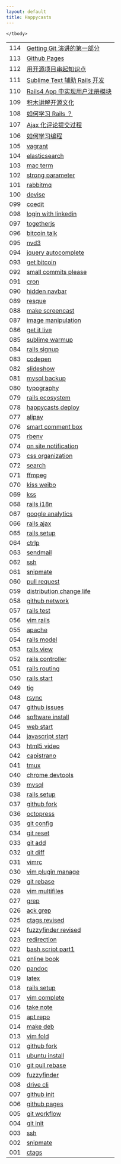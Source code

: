 ```yaml
---
layout: default
title: Happycasts
---
```

<section class="container content">
  <table class="index-table">
    <tbody>
    <tr class="episode-wrap">
      <td class="episode-index">114</td>
      <td class="episode-title">
        <a href="114-getting-git-part1.html">Getting Git 演讲的第一部分</a>
      </td>
    </tr>
    <tr class="episode-wrap">
      <td class="episode-index">113</td>
      <td class="episode-title">
        <a href="113-github-pages.html">Github Pages</a>
      </td>
    </tr>
    <tr class="episode-wrap even">
      <td class="episode-index">112</td>
      <td class="episode-title">
        <a href="112-learn-with-projects.html">用开源项目串起知识点</a>
      </td>
    </tr>
    <tr class="episode-wrap">
      <td class="episode-index">111</td>
      <td class="episode-title">
        <a href="111-sublime-rails.html">Sublime Text 辅助 Rails 开发</a>
      </td>
    </tr>
    <tr class="episode-wrap even">
      <td class="episode-index">110</td>
      <td class="episode-title">
        <a href="110-signup.html">Rails4 App 中实现用户注册模块</a>
      </td>
    </tr>
    <tr class="episode-wrap">
      <td class="episode-index">109</td>
      <td class="episode-title">
       <a href="109-open-source-lego.html">积木讲解开源文化</a>
      </td>
    </tr>
    <tr class="episode-wrap even">
      <td class="episode-index">108</td>
      <td class="episode-title">
        <a href="108-learn-rails.html">如何学习 Rails ？</a>
      </td>
    </tr>
    <tr class="episode-wrap">
      <td class="episode-index">107</td>
      <td class="episode-title">
        <a href="107-comment-ajax.html">Ajax 化评论提交过程</a>
      </td>
    </tr>
    <tr class="episode-wrap even">
      <td class="episode-index">106</td>
      <td class="episode-title">
        <a href="106-coder-howto.html">如何学习编程</a>
      </td>
    </tr>
    <tr class="episode-wrap">
      <td class="episode-index">105</td>
      <td class="episode-title">
        <a href="105-vagrant.html">vagrant</a>
      </td>
    </tr>
    <tr class="episode-wrap even">
      <td class="episode-index">104</td>
      <td class="episode-title">
        <a href="104-elasticsearch.html">elasticsearch</a>
      </td>
    </tr>
    <tr class="episode-wrap">
      <td class="episode-index">103</td>
      <td class="episode-title">
        <a href="103-mac-term.html">mac term</a>
      </td>
    </tr>
    <tr class="episode-wrap even">
      <td class="episode-index">102</td>
      <td class="episode-title">
        <a href="102-strong-parameter.html">strong parameter</a>
      </td>
    </tr>
    <tr class="episode-wrap">
      <td class="episode-index">101</td>
      <td class="episode-title">
        <a href="101-rabbitmq.html">rabbitmq</a>
      </td>
    </tr>
    <tr class="episode-wrap even">
      <td class="episode-index">100</td>
      <td class="episode-title">
        <a href="100-devise.html">devise</a>
      </td>
    </tr>
    <tr class="episode-wrap">
      <td class="episode-index">099</td>
      <td class="episode-title">
        <a href="099-coedit.html">coedit</a>
      </td>
    </tr>
    <tr class="episode-wrap even">
      <td class="episode-index">098</td>
      <td class="episode-title">
        <a href="098-login-with-linkedin.html">login with linkedin</a>
      </td>
    </tr>
    <tr class="episode-wrap">
      <td class="episode-index">097</td>
      <td class="episode-title">
        <a href="097-togetherjs.html">togetherjs</a>
      </td>
    </tr>
    <tr class="episode-wrap even">
      <td class="episode-index">096</td>
      <td class="episode-title">
        <a href="096-bitcoin-talk.html">bitcoin talk</a>
      </td>
    </tr>
    <tr class="episode-wrap">
      <td class="episode-index">095</td>
      <td class="episode-title">
        <a href="095-nvd3.html">nvd3</a>
      </td>
    </tr>
    <tr class="episode-wrap even">
      <td class="episode-index">094</td>
      <td class="episode-title">
        <a href="094-jquery-autocomplete.html">jquery autocomplete</a>
      </td>
    </tr>
    <tr class="episode-wrap">
      <td class="episode-index">093</td>
      <td class="episode-title">
        <a href="093-get-bitcoin.html">get bitcoin</a>
      </td>
    </tr>
    <tr class="episode-wrap even">
      <td class="episode-index">092</td>
      <td class="episode-title">
        <a href="092-small-commits-please.html">small commits please</a>
      </td>
    </tr>
    <tr class="episode-wrap">
      <td class="episode-index">091</td>
      <td class="episode-title">
        <a href="091-cron.html">cron</a>
      </td>
    </tr>
    <tr class="episode-wrap even">
      <td class="episode-index">090</td>
      <td class="episode-title">
        <a href="090-hidden-navbar.html">hidden navbar</a>
      </td>
    </tr>
    <tr class="episode-wrap">
      <td class="episode-index">089</td>
      <td class="episode-title">
        <a href="089-resque.html">resque</a>
      </td>
    </tr>
    <tr class="episode-wrap even">
      <td class="episode-index">088</td>
      <td class="episode-title">
        <a href="088-make-screencast.html">make screencast</a>
      </td>
    </tr>
    <tr class="episode-wrap">
      <td class="episode-index">087</td>
      <td class="episode-title">
        <a href="087-image-manipulation.html">image manipulation</a>
      </td>
    </tr>
    <tr class="episode-wrap even">
      <td class="episode-index">086</td>
      <td class="episode-title">
        <a href="086-get-it-live.html">get it live</a>
      </td>
    </tr>
    <tr class="episode-wrap">
      <td class="episode-index">085</td>
      <td class="episode-title">
        <a href="085-sublime-warmup.html">sublime warmup</a>
      </td>
    </tr>
    <tr class="episode-wrap even">
      <td class="episode-index">084</td>
      <td class="episode-title">
        <a href="084-rails-signup.html">rails signup</a>
      </td>
    </tr>
    <tr class="episode-wrap">
      <td class="episode-index">083</td>
      <td class="episode-title">
        <a href="083-codepen.html">codepen</a>
      </td>
    </tr>
    <tr class="episode-wrap even">
      <td class="episode-index">082</td>
      <td class="episode-title">
        <a href="082-slideshow.html">slideshow</a>
      </td>
    </tr>
    <tr class="episode-wrap">
      <td class="episode-index">081</td>
      <td class="episode-title">
        <a href="081-mysql-backup.html">mysql backup</a>
      </td>
    </tr>
    <tr class="episode-wrap even">
      <td class="episode-index">080</td>
      <td class="episode-title">
        <a href="080-typography.html">typography</a>
      </td>
    </tr>
    <tr class="episode-wrap">
      <td class="episode-index">079</td>
      <td class="episode-title">
        <a href="079-rails-ecosystem.html">rails ecosystem</a>
      </td>
    </tr>
    <tr class="episode-wrap even">
      <td class="episode-index">078</td>
      <td class="episode-title">
        <a href="078-happycasts-deploy.html">happycasts deploy</a>
      </td>
    </tr>
    <tr class="episode-wrap">
      <td class="episode-index">077</td>
      <td class="episode-title">
        <a href="077-alipay.html">alipay</a>
      </td>
    </tr>
    <tr class="episode-wrap even">
      <td class="episode-index">076</td>
      <td class="episode-title">
        <a href="076-smart-comment-box.html">smart comment box</a>
      </td>
    </tr>
    <tr class="episode-wrap">
      <td class="episode-index">075</td>
      <td class="episode-title">
        <a href="075-rbenv.html">rbenv</a>
      </td>
    </tr>
    <tr class="episode-wrap even">
      <td class="episode-index">074</td>
      <td class="episode-title">
        <a href="074-on-site-notification.html">on site notification</a>
      </td>
    </tr>
    <tr class="episode-wrap">
      <td class="episode-index">073</td>
      <td class="episode-title">
        <a href="073-css-organization.html">css organization</a>
      </td>
    </tr>
    <tr class="episode-wrap even">
      <td class="episode-index">072</td>
      <td class="episode-title">
        <a href="072-search.html">search</a>
      </td>
    </tr>
    <tr class="episode-wrap">
      <td class="episode-index">071</td>
      <td class="episode-title">
        <a href="071-ffmpeg.html">ffmpeg</a>
      </td>
    </tr>
    <tr class="episode-wrap even">
      <td class="episode-index">070</td>
      <td class="episode-title">
        <a href="070-kiss-weibo.html">kiss weibo</a>
      </td>
    </tr>
    <tr class="episode-wrap">
      <td class="episode-index">069</td>
      <td class="episode-title">
        <a href="069-kss.html">kss</a>
      </td>
    </tr>
    <tr class="episode-wrap even">
      <td class="episode-index">068</td>
      <td class="episode-title">
        <a href="068-rails-i18n.html">rails i18n</a>
      </td>
    </tr>
    <tr class="episode-wrap">
      <td class="episode-index">067</td>
      <td class="episode-title">
        <a href="067-google-analytics.html">google analytics</a>
      </td>
    </tr>
    <tr class="episode-wrap even">
      <td class="episode-index">066</td>
      <td class="episode-title">
        <a href="066-rails-ajax.html">rails ajax</a>
      </td>
    </tr>
    <tr class="episode-wrap">
      <td class="episode-index">065</td>
      <td class="episode-title">
        <a href="065-rails-setup.html">rails setup</a>
      </td>
    </tr>
    <tr class="episode-wrap even">
      <td class="episode-index">064</td>
      <td class="episode-title">
        <a href="064-ctrlp.html">ctrlp</a>
      </td>
    </tr>
    <tr class="episode-wrap">
      <td class="episode-index">063</td>
      <td class="episode-title">
        <a href="063-sendmail.html">sendmail</a>
      </td>
    </tr>
    <tr class="episode-wrap even">
      <td class="episode-index">062</td>
      <td class="episode-title">
        <a href="062-ssh.html">ssh</a>
      </td>
    </tr>
    <tr class="episode-wrap">
      <td class="episode-index">061</td>
      <td class="episode-title">
        <a href="061-snipmate.html">snipmate</a>
      </td>
    </tr>
    <tr class="episode-wrap even">
      <td class="episode-index">060</td>
      <td class="episode-title">
        <a href="060-pull-request.html">pull request</a>
      </td>
    </tr>
    <tr class="episode-wrap">
      <td class="episode-index">059</td>
      <td class="episode-title">
        <a href="059-distribution-change-life.html">distribution change life</a>
      </td>
    </tr>
    <tr class="episode-wrap even">
      <td class="episode-index">058</td>
      <td class="episode-title">
        <a href="058-github-network.html">github network</a>
      </td>
    </tr>
    <tr class="episode-wrap">
      <td class="episode-index">057</td>
      <td class="episode-title">
        <a href="057-rails-test.html">rails test</a>
      </td>
    </tr>
    <tr class="episode-wrap even">
      <td class="episode-index">056</td>
      <td class="episode-title">
        <a href="056-vim-rails.html">vim rails</a>
      </td>
    </tr>
    <tr class="episode-wrap">
      <td class="episode-index">055</td>
      <td class="episode-title">
        <a href="055-apache.html">apache</a>
      </td>
    </tr>
    <tr class="episode-wrap even">
      <td class="episode-index">054</td>
      <td class="episode-title">
        <a href="054-rails-model.html">rails model</a>
      </td>
    </tr>
    <tr class="episode-wrap">
      <td class="episode-index">053</td>
      <td class="episode-title">
        <a href="053-rails-view.html">rails view</a>
      </td>
    </tr>
    <tr class="episode-wrap even">
      <td class="episode-index">052</td>
      <td class="episode-title">
        <a href="052-rails-controller.html">rails controller</a>
      </td>
    </tr>
    <tr class="episode-wrap">
      <td class="episode-index">051</td>
      <td class="episode-title">
        <a href="051-rails-routing.html">rails routing</a>
      </td>
    </tr>
    <tr class="episode-wrap even">
      <td class="episode-index">050</td>
      <td class="episode-title">
        <a href="050-rails-start.html">rails start</a>
      </td>
    </tr>
    <tr class="episode-wrap">
      <td class="episode-index">049</td>
      <td class="episode-title">
        <a href="049-tig.html">tig</a>
      </td>
    </tr>
    <tr class="episode-wrap even">
      <td class="episode-index">048</td>
      <td class="episode-title">
        <a href="048-rsync.html">rsync</a>
      </td>
    </tr>
    <tr class="episode-wrap">
      <td class="episode-index">047</td>
      <td class="episode-title">
        <a href="047-github-issues.html">github issues</a>
      </td>
    </tr>
    <tr class="episode-wrap even">
      <td class="episode-index">046</td>
      <td class="episode-title">
        <a href="046-software-install.html">software install</a>
      </td>
    </tr>
    <tr class="episode-wrap">
      <td class="episode-index">045</td>
      <td class="episode-title">
        <a href="045-web-start.html">web start</a>
      </td>
    </tr>
    <tr class="episode-wrap even">
      <td class="episode-index">044</td>
      <td class="episode-title">
        <a href="044-javascript-start.html">javascript start</a>
      </td>
    </tr>
    <tr class="episode-wrap">
      <td class="episode-index">043</td>
      <td class="episode-title">
        <a href="043-html5-video.html">html5 video</a>
      </td>
    </tr>
    <tr class="episode-wrap even">
      <td class="episode-index">042</td>
      <td class="episode-title">
        <a href="042-capistrano.html">capistrano</a>
      </td>
    </tr>
    <tr class="episode-wrap">
      <td class="episode-index">041</td>
      <td class="episode-title">
        <a href="041-tmux.html">tmux</a>
      </td>
    </tr>
    <tr class="episode-wrap even">
      <td class="episode-index">040</td>
      <td class="episode-title">
        <a href="040-chrome-devtools.html">chrome devtools</a>
      </td>
    </tr>
    <tr class="episode-wrap">
      <td class="episode-index">039</td>
      <td class="episode-title">
        <a href="039-mysql.html">mysql</a>
      </td>
    </tr>
    <tr class="episode-wrap even">
      <td class="episode-index">038</td>
      <td class="episode-title">
        <a href="038-rails-setup.html">rails setup</a>
      </td>
    </tr>
    <tr class="episode-wrap">
      <td class="episode-index">037</td>
      <td class="episode-title">
        <a href="037-github-fork.html">github fork</a>
      </td>
    </tr>
    <tr class="episode-wrap even">
      <td class="episode-index">036</td>
      <td class="episode-title">
        <a href="036-octopress.html">octopress</a>
      </td>
    </tr>
    <tr class="episode-wrap">
      <td class="episode-index">035</td>
      <td class="episode-title">
        <a href="035-git-config.html">git config</a>
      </td>
    </tr>
    <tr class="episode-wrap even">
      <td class="episode-index">034</td>
      <td class="episode-title">
        <a href="034-git-reset.html">git reset</a>
      </td>
    </tr>
    <tr class="episode-wrap">
      <td class="episode-index">033</td>
      <td class="episode-title">
        <a href="033-git-add.html">git add</a>
      </td>
    </tr>
    <tr class="episode-wrap even">
      <td class="episode-index">032</td>
      <td class="episode-title">
        <a href="032-git-diff.html">git diff</a>
      </td>
    </tr>
    <tr class="episode-wrap">
      <td class="episode-index">031</td>
      <td class="episode-title">
        <a href="031-vimrc.html">vimrc</a>
      </td>
    </tr>
    <tr class="episode-wrap even">
      <td class="episode-index">030</td>
      <td class="episode-title">
        <a href="030-vim-plugin-manage.html">vim plugin manage</a>
      </td>
    </tr>
    <tr class="episode-wrap">
      <td class="episode-index">029</td>
      <td class="episode-title">
        <a href="029-git-rebase.html">git rebase</a>
      </td>
    </tr>
    <tr class="episode-wrap even">
      <td class="episode-index">028</td>
      <td class="episode-title">
        <a href="028-vim-multifiles.html">vim multifiles</a>
      </td>
    </tr>
    <tr class="episode-wrap">
      <td class="episode-index">027</td>
      <td class="episode-title">
        <a href="027-grep.html">grep</a>
      </td>
    </tr>
    <tr class="episode-wrap even">
      <td class="episode-index">026</td>
      <td class="episode-title">
        <a href="026-ack-grep.html">ack grep</a>
      </td>
    </tr>
    <tr class="episode-wrap">
      <td class="episode-index">025</td>
      <td class="episode-title">
        <a href="025-ctags-revised.html">ctags revised</a>
      </td>
    </tr>
    <tr class="episode-wrap even">
      <td class="episode-index">024</td>
      <td class="episode-title">
        <a href="024-fuzzyfinder-revised.html">fuzzyfinder revised</a>
      </td>
    </tr>
    <tr class="episode-wrap">
      <td class="episode-index">023</td>
      <td class="episode-title">
        <a href="023-redirection.html">redirection</a>
      </td>
    </tr>
    <tr class="episode-wrap even">
      <td class="episode-index">022</td>
      <td class="episode-title">
        <a href="022-bash-script-part1.html">bash script part1</a>
      </td>
    </tr>
    <tr class="episode-wrap">
      <td class="episode-index">021</td>
      <td class="episode-title">
        <a href="021-online-book.html">online book</a>
      </td>
    </tr>
    <tr class="episode-wrap even">
      <td class="episode-index">020</td>
      <td class="episode-title">
        <a href="020-pandoc.html">pandoc</a>
      </td>
    </tr>
    <tr class="episode-wrap">
      <td class="episode-index">019</td>
      <td class="episode-title">
        <a href="019-latex.html">latex</a>
      </td>
    </tr>
    <tr class="episode-wrap even">
      <td class="episode-index">018</td>
      <td class="episode-title">
        <a href="018-rails-setup.html">rails setup</a>
      </td>
    </tr>
    <tr class="episode-wrap">
      <td class="episode-index">017</td>
      <td class="episode-title">
        <a href="017-vim-complete.html">vim complete</a>
      </td>
    </tr>
    <tr class="episode-wrap even">
      <td class="episode-index">016</td>
      <td class="episode-title">
        <a href="016-take-note.html">take note</a>
      </td>
    </tr>
    <tr class="episode-wrap">
      <td class="episode-index">015</td>
      <td class="episode-title">
        <a href="015-apt-repo.html">apt repo</a>
      </td>
    </tr>
    <tr class="episode-wrap even">
      <td class="episode-index">014</td>
      <td class="episode-title">
        <a href="014-make-deb.html">make deb</a>
      </td>
    </tr>
    <tr class="episode-wrap">
      <td class="episode-index">013</td>
      <td class="episode-title">
        <a href="013-vim-fold.html">vim fold</a>
      </td>
    </tr>
    <tr class="episode-wrap even">
      <td class="episode-index">012</td>
      <td class="episode-title">
        <a href="012-github-fork.html">github fork</a>
      </td>
    </tr>
    <tr class="episode-wrap">
      <td class="episode-index">011</td>
      <td class="episode-title">
        <a href="011-ubuntu-install.html">ubuntu install</a>
      </td>
    </tr>
    <tr class="episode-wrap even">
      <td class="episode-index">010</td>
      <td class="episode-title">
        <a href="010-git-pull-rebase.html">git pull rebase</a>
      </td>
    </tr>
    <tr class="episode-wrap">
      <td class="episode-index">009</td>
      <td class="episode-title">
        <a href="009-fuzzyfinder.html">fuzzyfinder</a>
      </td>
    </tr>
    <tr class="episode-wrap even">
      <td class="episode-index">008</td>
      <td class="episode-title">
        <a href="008-drive-cli.html">drive cli</a>
      </td>
    </tr>
    <tr class="episode-wrap">
      <td class="episode-index">007</td>
      <td class="episode-title">
        <a href="007-github-init.html">github init</a>
      </td>
    </tr>
    <tr class="episode-wrap even">
      <td class="episode-index">006</td>
      <td class="episode-title">
        <a href="006-github-pages.html">github pages</a>
      </td>
    </tr>
    <tr class="episode-wrap">
      <td class="episode-index">005</td>
      <td class="episode-title">
        <a href="005-git-workflow.html">git workflow</a>
      </td>
    </tr>
    <tr class="episode-wrap even">
      <td class="episode-index">004</td>
      <td class="episode-title">
        <a href="004-git-init.html">git init</a>
      </td>
    </tr>
    <tr class="episode-wrap">
      <td class="episode-index">003</td>
      <td class="episode-title">
        <a href="003-ssh.html">ssh</a>
      </td>
    </tr>
    <tr class="episode-wrap even">
      <td class="episode-index">002</td>
      <td class="episode-title">
        <a href="002-snipmate.html">snipmate</a>
      </td>
    </tr>
    <tr class="episode-wrap">
      <td class="episode-index">001</td>
      <td class="episode-title">
        <a href="001-ctags.html">ctags</a>
      </td>
    </tr>

    </tbody>
  </table>
</section>
